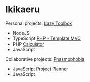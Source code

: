 # Ikikaeru

Personal projects:
[Lazy Toolbox](https://github.com/FriquetLuca/lazy-toolbox)
  - NodeJS
  - TypeScript
[PHP - Template MVC](https://github.com/FriquetLuca/MVC_PHP)
  - PHP
[Calculator](https://github.com/FriquetLuca/Calculator-project)
  - JavaScript

Collaborative projects:
[Phasmophobia](https://github.com/FriquetLuca/Journal-Phasmophobia)
  - JavaScript
[Project Planner](https://github.com/FriquetLuca/Project-Planner)
  - JavaScript
